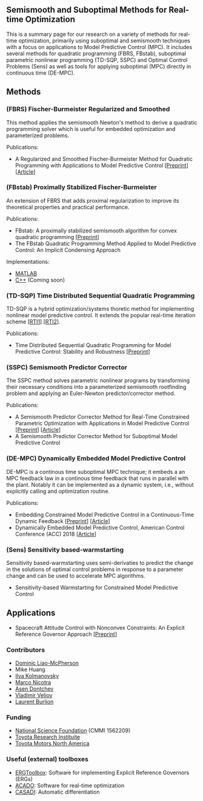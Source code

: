 ## Semismooth and Suboptimal Methods for Real-time Optimization
This is a summary page for our research on a variety of methods for real-time optimization, primarily using suboptimal and semismooth techniques with a focus on applications to Model Predictive Control (MPC). It includes several methods for quadratic programming (FBRS, FBstab), suboptimal parametric nonlinear programming (TD-SQP, SSPC) and Optimal Control Problems (Sens) as well as tools for applying suboptimal (MPC) directly in continuous time (DE-MPC).

## Methods
### (FBRS) Fischer-Burmeister Regularized and Smoothed
This method applies the semismooth Newton's method to derive a quadratic programming solver which is useful for embedded optimization and parameterized problems.

Publications:

* A Regularized and Smoothed Fischer-Burmeister Method for Quadratic Programming with Applications to Model Predictive Control
[[Preprint](https://arxiv.org/abs/1807.03214)] [[Article](10.1109/TAC.2018.2872201)]

### (FBstab) Proximally Stabilized Fischer-Burmeister 
An extension of FBRS that adds proximal regularization to improve its theoretical properties and practical performance.

Publications:

* FBstab: A proximally stabilized semismooth algorithm for convex quadratic programming [[Preprint](https://arxiv.org/pdf/1901.04046.pdf)]
* The FBstab Quadratic Programming Method Applied to Model Predictive Control: An Implicit Condensing Approach

Implementations:

* [MATLAB](https://github.com/dliaomcp/fbstab-matlab)
* [C++](https://github.com/dliaomcp/fbstab-cpp) (Coming soon)

### (TD-SQP) Time Distributed Sequential Quadratic Programming

TD-SQP is a hybrid optimization/systems thoretic method for implementing nonlinear model predictive control. It extends the popular real-time iteration scheme [[RTI1](10.1049/ip-cta:20040008)] [[RTI2](https://doi.org/10.1137/S0363012902400713)].

Publications:

* Time Distributed Sequential Quadratic Programming for Model Predictive Control: Stability and Robustness [[Preprint](https://arxiv.org/pdf/1903.02605.pdf)]


### (SSPC) Semismooth Predictor Corrector
The SSPC method solves parametric nonlinear programs by transforming their necessary conditions into a parameterized semismooth rootfinding problem and applying an Euler-Newton predictor/corrector method.

Publications:

* A Semismooth Predictor Corrector Method for Real-Time Constrained Parametric Optimization with Applications in Model Predictive Control [[Preprint](https://arxiv.org/pdf/1812.01634.pdf)] [[Article](10.1109/CDC.2018.8619823)]
* A Semismooth Predictor Corrector Method for Suboptimal Model Predictive Control 

### (DE-MPC) Dynamically Embedded Model Predictive Control
DE-MPC is a continous time suboptimal MPC technique; it embeds a an MPC feedback law in a continous time feedback that runs in parallel with the plant. Notably it can be implemented as a dynamic system, i.e., without explicitly calling and optimization routine.

Publications:

* Embedding Constrained Model Predictive Control in a Continuous-Time Dynamic Feedback [[Preprint](https://arxiv.org/abs/1709.06499)] [[Article](10.1109/TAC.2018.2867359)]
* Dynamically Embedded Model Predictive Control, American Control Conference (ACC) 2018 [[Article](10.23919/ACC.2018.8431770)]

### (Sens) Sensitivity based-warmstarting
Sensitivity based-warmstarting uses semi-derivaties to predict the change in the solutions of optimal control problems in response to a parameter change and can be used to accelerate MPC algorithms.

* Sensitivity-based Warmstarting for Constrained
Model Predictive Control

## Applications

* Spacecraft Attitude Control with Nonconvex Constraints:
An Explicit Reference Governor Approach [[Preprint](https://arxiv.org/pdf/1905.00387.pdf)]

### Contributors 
* [Dominic Liao-McPherson](https://vodca.engin.umich.edu/profile/dominic-liao-mcpherson/)
* Mike Huang
* [Ilya Kolmanovsky](https://aero.engin.umich.edu/people/ilya-kolmanovsky/)
* [Marco Nicotra](https://www.colorado.edu/faculty/nicotra/)
* [Asen Dontchev](https://sites.google.com/site/adontchev/)
* [Vladimir Veliov](https://orcos.tuwien.ac.at/people/veliov/)
* [Laurent Burlion](https://mae.rutgers.edu/laurent-burlion)

### Funding
* [National Science Foundation](https://www.nsf.gov/awardsearch/showAward?AWD_ID=1562209) (CMMI 1562209)
* [Toyota Research Instituite](https://bec.umich.edu/um-tri/semi-smooth-and-variational-methods-for-real-time-dynamic-optimization/)
* [Toyota Motors North America](https://www.toyota.com/usa/operations/map.html#!/ttc_ann_arbor_and_saline)

### Useful (external) toolboxes
* [ERGToolbox](https://github.com/acotorruelo/ERGToolbox): Software for implementing Explicit Reference Governors (ERGs)
* [ACADO](https://acado.github.io/): Software for real-time optimization
* [CASADI](https://web.casadi.org/): Automatic differentiation

